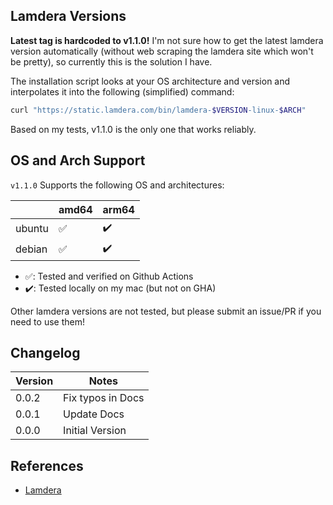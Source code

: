 ## Lamdera Versions

**Latest tag is hardcoded to v1.1.0!** I'm not sure how to get the latest lamdera version automatically (without web scraping the lamdera site which won't be pretty), so currently this is the solution I have.

The installation script looks at your OS architecture and version and interpolates it into the following (simplified) command:
```bash
curl "https://static.lamdera.com/bin/lamdera-$VERSION-linux-$ARCH"
```
Based on my tests, v1.1.0 is the only one that works reliably.

## OS and Arch Support

`v1.1.0` Supports the following OS and architectures:

|        | amd64 | arm64 |
| ------ | ----- | ----- |
| ubuntu | ✅     | ✔️     |
| debian | ✅     | ✔️     |

- ✅: Tested and verified on Github Actions
- ✔️: Tested locally on my mac (but not on GHA)

Other lamdera versions are not tested, but please submit an issue/PR if you need to use them!

## Changelog

| Version | Notes             |
| ------- | ----------------- |
| 0.0.2   | Fix typos in Docs |
| 0.0.1   | Update Docs       |
| 0.0.0   | Initial Version   |

## References

- [Lamdera](https://dashboard.lamdera.app/docs/download) 
